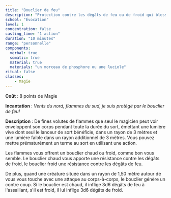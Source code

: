 ```yaml
---
title: "Bouclier de feu"
description: "Protection contre les dégâts de feu ou de froid qui blesse les assaillants."
school: "Évocation"
level: 1
concentration: false
casting_time: "1 action"
duration: "10 minutes"
range: "personnelle"
components:
  verbal: true
  somatic: true
  material: true
  materials: "un morceau de phosphore ou une luciole"
ritual: false
classes:
    - Magie
---
```

**Coût** : 8 points de Magie  

**Incantation** : *Vents du nord, flammes du sud, je suis protégé par le bouclier de feu!*   

**Description** : De fines volutes de flammes que seul le magicien peut voir enveloppent son corps pendant toute la durée du sort, émettant une lumière vive dont seul le lanceur de sort bénéficie, dans un rayon de 3 mètres et une lumière faible dans un rayon additionnel de 3 mètres. Vous pouvez mettre prématurément un terme au sort en utilisant une action.

Les flammes vous offrent un bouclier chaud ou froid, comme bon vous semble. Le bouclier chaud vous apporte une résistance contre les dégâts de froid, le bouclier froid une résistance contre les dégâts de feu.

De plus, quand une créature située dans un rayon de 1,50 mètre autour de vous vous touche avec une attaque au corps-à-corps, le bouclier génère un contre coup. Si le bouclier est chaud, il inflige 3d6 dégâts de feu à l'assaillant, s'il est froid, il lui inflige 3d6 dégâts de froid.  
